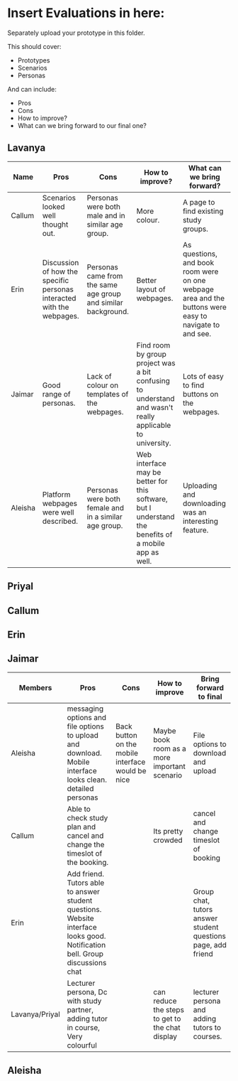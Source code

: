 # Insert Evaluations in here:
Separately upload your prototype in this folder. 

This should cover:
- Prototypes
- Scenarios
- Personas

And can include:

* Pros
* Cons
* How to improve?
* What can we bring forward to our final one?

## Lavanya

| Name    | Pros                                                                   | Cons                                                           | How to improve?                                                                                            | What can we bring forward?                                                                              |
|---------|------------------------------------------------------------------------|----------------------------------------------------------------|------------------------------------------------------------------------------------------------------------|---------------------------------------------------------------------------------------------------------|
| Callum  | Scenarios looked well thought out.                                     | Personas were both male and in similar age group.              | More colour.                                                                                               | A page to find existing study groups.                                                                   |
| Erin    | Discussion of how the specific personas interacted with the webpages.  | Personas came from the same age group and similar background.  | Better layout of webpages.                                                                                 | As questions, and book room were on one webpage area and the buttons were easy to navigate to and see.  |
| Jaimar  | Good range of personas.                                                | Lack of colour on templates of the webpages.                   | Find room by group project was a bit confusing to understand and wasn't really applicable to university.   | Lots of easy to find buttons on the webpages.                                                           |
| Aleisha | Platform webpages were well described.                                 | Personas were both female and in a similar age group.          | Web interface may be better for this software, but I understand the benefits of a mobile app as well.      | Uploading and downloading was an interesting feature.                                                   |

## Priyal

## Callum

## Erin

## Jaimar
| Members | Pros | Cons | How to improve | Bring forward to final |
| ------ | ------ | ------ | ------ | ------ |
| Aleisha | messaging options and file options to upload and download. Mobile interface looks clean. detailed personas | Back button on the mobile interface would be nice|Maybe book room as a more important scenario |File options to download and upload|
| Callum | Able to check study plan and cancel and change the timeslot of the booking. | |Its pretty crowded|cancel and change timeslot of booking |
| Erin | Add friend. Tutors able to answer student questions. Website interface looks good. Notification bell. Group discussions chat| | |Group chat, tutors answer student questions page, add friend|
| Lavanya/Priyal | Lecturer persona, Dc with study partner, adding tutor in course, Very colourful| |can reduce the steps to get to the chat display|lecturer persona and adding tutors to courses. |

## Aleisha 


